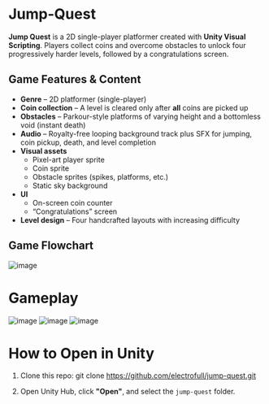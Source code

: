 # Jump-Quest
**Jump Quest** is a 2D single-player platformer created with **Unity Visual Scripting**. 
Players collect coins and overcome obstacles to unlock four progressively harder levels, followed by a congratulations screen.

## Game Features & Content

- **Genre** – 2D platformer (single-player)  
- **Coin collection** – A level is cleared only after **all** coins are picked up  
- **Obstacles** – Parkour-style platforms of varying height and a bottomless void (instant death)  
- **Audio** – Royalty-free looping background track plus SFX for jumping, coin pickup, death, and level completion  
- **Visual assets**  
  - Pixel-art player sprite  
  - Coin sprite  
  - Obstacle sprites (spikes, platforms, etc.)  
  - Static sky background  
- **UI**  
  - On-screen coin counter  
  - “Congratulations” screen  
- **Level design** – Four handcrafted layouts with increasing difficulty

## Game Flowchart

![image](https://github.com/user-attachments/assets/d238fca4-cfbb-422c-8504-461cbfd2634a)


# Gameplay

![image](https://github.com/user-attachments/assets/91062c08-d3b0-416c-ae6b-8516bf5d3af7)
![image](https://github.com/user-attachments/assets/4624105d-f33f-4c9a-926f-e23d44442297)
![image](https://github.com/user-attachments/assets/c894dc7e-2870-4c5a-a762-c1b34221c605)



# How to Open in Unity

1. Clone this repo: git clone https://github.com/electrofull/jump-quest.git

2. Open Unity Hub, click **"Open"**, and select the `jump-quest` folder.



